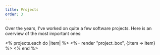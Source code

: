 ```yaml
---
title: Projects
order: 3
---
```


Over the years, I've worked on quite a few software projects. Here is an overview of the most important ones:

<div id="projects">
<% projects.each do |item| %>
<%= render "project_box", {:item => item} %>
<% end %>
</div>

